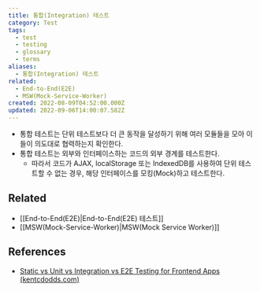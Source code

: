 ```yaml
---
title: 통합(Integration) 테스트
category: Test
tags:
  - test
  - testing
  - glossary
  - terms
aliases:
  - 통합(Integration) 테스트
related:
  - End-to-End(E2E)
  - MSW(Mock-Service-Worker)
created: 2022-08-09T04:52:00.000Z
updated: 2022-09-06T14:00:07.582Z
---
```


<Metadata />

- 통합 테스트는 단위 테스트보다 더 큰 동작을 달성하기 위해 여러 모듈들을 모아 이들이 의도대로 협력하는지 확인한다.
- 통합 테스트는 외부와 인터페이스하는 코드의 외부 경계를 테스트한다.
  - 따라서 코드가 AJAX, localStorage 또는 IndexedDB를 사용하여 단위 테스트할 수 없는 경우, 해당 인터페이스를 모킹(Mock)하고 테스트한다.

## Related

- [[End-to-End(E2E)|End-to-End(E2E) 테스트]]
- [[MSW(Mock-Service-Worker)|MSW(Mock Service Worker)]]

## References

- [Static vs Unit vs Integration vs E2E Testing for Frontend Apps (kentcdodds.com)](https://kentcdodds.com/blog/static-vs-unit-vs-integration-vs-e2e-tests#integration)
